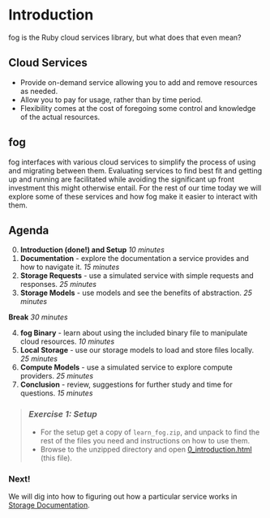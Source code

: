 # Introduction

fog is the Ruby cloud services library, but what does that even mean?

## Cloud Services

* Provide on-demand service allowing you to add and remove resources as needed.
* Allow you to pay for usage, rather than by time period.
* Flexibility comes at the cost of foregoing some control and knowledge of the actual resources.

## fog

fog interfaces with various cloud services to simplify the process of using and migrating between them. Evaluating services to find best fit and getting up and running are facilitated while avoiding the significant up front investment this might otherwise entail. For the rest of our time today we will explore some of these services and how fog make it easier to interact with them.

## Agenda

0. **Introduction (done!) and Setup** *10 minutes*
1. **Documentation** - explore the documentation a service provides and how to navigate it. *15 minutes*
2. **Storage Requests** - use a simulated service with simple requests and responses. *25 minutes*
3. **Storage Models** - use models and see the benefits of abstraction. *25 minutes*

**Break** *30 minutes*

4. **fog Binary** - learn about using the included binary file to manipulate cloud resources. *10 minutes*
5. **Local Storage** - use our storage models to load and store files locally. *25 minutes*
6. **Compute Models** - use a simulated service to explore compute providers. *25 minutes*
7. **Conclusion** - review, suggestions for further study and time for questions. *15 minutes*

> ### *Exercise 1: Setup*
>
> * For the setup get a copy of `learn_fog.zip`, and unpack to find the rest of the files you need and instructions on how to use them.
> * Browse to the unzipped directory and open [0_introduction.html](0_introduction.html) (this file).

### Next!

We will dig into how to figuring out how a particular service works in [Storage Documentation](1_storage_documentation.html).
